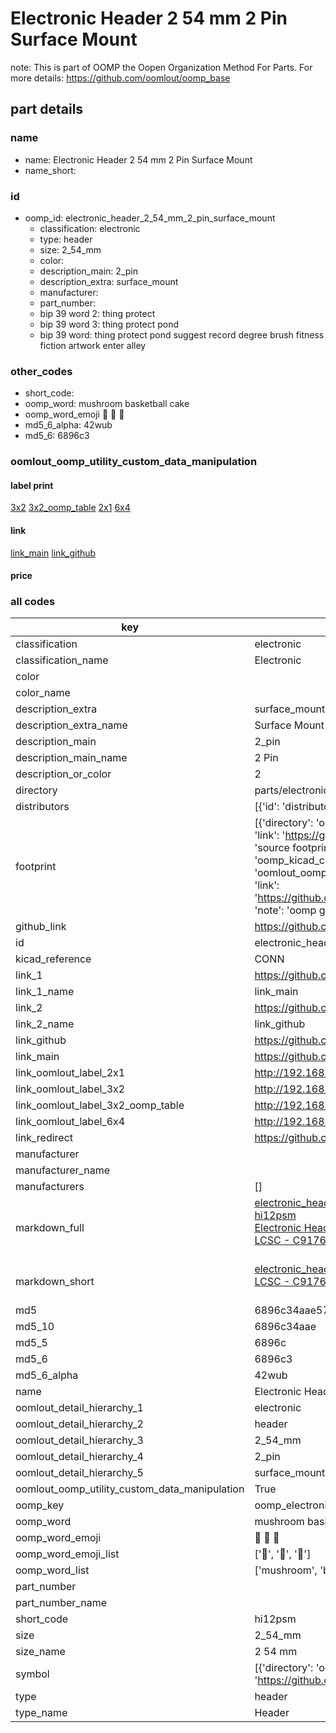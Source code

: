 # Electronic Header 2 54 mm 2 Pin Surface Mount  

note: This is part of OOMP the Oopen Organization Method For Parts. For more details: https://github.com/oomlout/oomp_base

##  part details
  







### name
* name: Electronic Header 2 54 mm 2 Pin Surface Mount
* name_short: 
### id
* oomp_id: electronic_header_2_54_mm_2_pin_surface_mount
  * classification: electronic
  * type: header
  * size: 2_54_mm
  * color: 
  * description_main: 2_pin
  * description_extra: surface_mount
  * manufacturer: 
  * part_number: 
  * bip 39 word 2: thing protect
  * bip 39 word 3: thing protect pond
  * bip 39 word: thing protect pond suggest record degree brush fitness fiction artwork enter alley

### other_codes
* short_code: 
* oomp_word: mushroom basketball cake
* oomp_word_emoji :mushroom: :basketball: :cake:
* md5_6_alpha: 42wub
* md5_6: 6896c3






### oomlout_oomp_utility_custom_data_manipulation
#### label print
[3x2](http://192.168.1.245:1112/?label=oomp%2042wub)
[3x2_oomp_table](http://192.168.1.108:1112/?label=oomp%2042wub)
[2x1](http://192.168.1.242:1112/?label=oomp%2042wub)
[6x4](http://192.168.1.55:1112/?label=oomp%2042wub)    

#### link

[link_main](https://github.com/oomlout/oomlout_oomp_version_1_messy/tree/main/parts/electronic_header_2_54_mm_2_pin_surface_mount) [link_github](https://github.com/oomlout/oomlout_oomp_version_1_messy/tree/main/parts/electronic_header_2_54_mm_2_pin_surface_mount)                             

#### price







### all codes 
| key | value |  
| --- | --- |  
| classification | electronic |  
| classification_name | Electronic |  
| color |  |  
| color_name |  |  
| description_extra | surface_mount |  
| description_extra_name | Surface Mount |  
| description_main | 2_pin |  
| description_main_name | 2 Pin |  
| description_or_color | 2 |  
| directory | parts/electronic_header_2_54_mm_2_pin_surface_mount |  
| distributors | [{'id': 'distributor_lcsc', 'link': 'https://lcsc.com/product-detail/C917645.html', 'name': 'LCSC', 'part_number': 'C917645'}] |  
| footprint | [{'directory': 'oomlout_oomp_footprint_bot/footprints/kicad_connector_pinheader_2_54mm_pinheader_1x02_p2_54mm_vertical_smd_pin1left//working/working.kicad_mod', 'index': 0, 'link': 'https://github.com/oomlout/oomlout_oomp_footprint_bot/tree/main/foootprntss/kicad_connector_pinheader_2_54mm_pinheader_1x02_p2_54mm_vertical_smd_pin1left', 'note': 'source footprint kicad_connector_pinheader_2_54mm_pinheader_1x02_p2_54mm_vertical_smd_pin1left', 'oomp_key': 'oomp_kicad_connector_pinheader_2_54mm_pinheader_1x02_p2_54mm_vertical_smd_pin1left'}, {'directory': 'oomlout_oomp_footprint_bot/footprints/oomlout_oomlout_oomp_part_footprints_hi12psm_electronic_header_2_54_mm_2_pin_surface_mount//working/working.kicad_mod', 'index': 1, 'link': 'https://github.com/oomlout/oomlout_oomp_footprint_bot/tree/main/foootprntss/oomlout_oomlout_oomp_part_footprints_hi12psm_electronic_header_2_54_mm_2_pin_surface_mount', 'note': 'oomp generated footprint', 'oomp_key': 'oomp_oomlout_oomlout_oomp_part_footprints_hi12psm_electronic_header_2_54_mm_2_pin_surface_mount'}] |  
| github_link | https://github.com/oomlout/oomlout_oomp_part_src/tree/main/parts/electronic_header_2_54_mm_2_pin_surface_mount |  
| id | electronic_header_2_54_mm_2_pin_surface_mount |  
| kicad_reference | CONN |  
| link_1 | https://github.com/oomlout/oomlout_oomp_version_1_messy/tree/main/parts/electronic_header_2_54_mm_2_pin_surface_mount |  
| link_1_name | link_main |  
| link_2 | https://github.com/oomlout/oomlout_oomp_version_1_messy/tree/main/parts/electronic_header_2_54_mm_2_pin_surface_mount |  
| link_2_name | link_github |  
| link_github | https://github.com/oomlout/oomlout_oomp_version_1_messy/tree/main/parts/electronic_header_2_54_mm_2_pin_surface_mount |  
| link_main | https://github.com/oomlout/oomlout_oomp_version_1_messy/tree/main/parts/electronic_header_2_54_mm_2_pin_surface_mount |  
| link_oomlout_label_2x1 | http://192.168.1.242:1112/?label=oomp%2042wub |  
| link_oomlout_label_3x2 | http://192.168.1.245:1112/?label=oomp%2042wub |  
| link_oomlout_label_3x2_oomp_table | http://192.168.1.108:1112/?label=oomp%2042wub |  
| link_oomlout_label_6x4 | http://192.168.1.55:1112/?label=oomp%2042wub |  
| link_redirect | https://github.com/oomlout/oomlout_oomp_version_1_messy/tree/main/parts/electronic_header_2_54_mm_2_pin_surface_mount |  
| manufacturer |  |  
| manufacturer_name |  |  
| manufacturers | [] |  
| markdown_full | [electronic_header_2_54_mm_2_pin_surface_mount](none)<br>[hi12psm](none)<br>[Electronic Header 2 54 Mm 2 Pin Surface Mount](none)<br>[LCSC - C917645<br>](https://lcsc.com/product-detail/C917645.html)<br> |  
| markdown_short | [electronic_header_2_54_mm_2_pin_surface_mount](none)<br>[LCSC - C917645<br>](https://lcsc.com/product-detail/C917645.html)<br> |  
| md5 | 6896c34aae57e3a4e759ed8f4fab2f05 |  
| md5_10 | 6896c34aae |  
| md5_5 | 6896c |  
| md5_6 | 6896c3 |  
| md5_6_alpha | 42wub |  
| name | Electronic Header 2 54 mm 2 Pin Surface Mount |  
| oomlout_detail_hierarchy_1 | electronic |  
| oomlout_detail_hierarchy_2 | header |  
| oomlout_detail_hierarchy_3 | 2_54_mm |  
| oomlout_detail_hierarchy_4 | 2_pin |  
| oomlout_detail_hierarchy_5 | surface_mount |  
| oomlout_oomp_utility_custom_data_manipulation | True |  
| oomp_key | oomp_electronic_header_2_54_mm_2_pin_surface_mount |  
| oomp_word | mushroom basketball cake |  
| oomp_word_emoji | :mushroom: :basketball: :cake: |  
| oomp_word_emoji_list | [':mushroom:', ':basketball:', ':cake:'] |  
| oomp_word_list | ['mushroom', 'basketball', 'cake'] |  
| part_number |  |  
| part_number_name |  |  
| short_code | hi12psm |  
| size | 2_54_mm |  
| size_name | 2 54 mm |  
| symbol | [{'directory': 'oomlout_oomp_symbol_bot/symbols/kicad_connector_conn_01x02_pin//working/working.kicad_sym', 'index': 0, 'link': 'https://github.com/oomlout/oomlout_oomp_symbol_bot/tree/main/symbols/kicad_connector_conn_01x02_pin', 'oomp_key': 'oomp_kicad_connector_conn_01x02_pin'}] |  
| type | header |  
| type_name | Header |  
